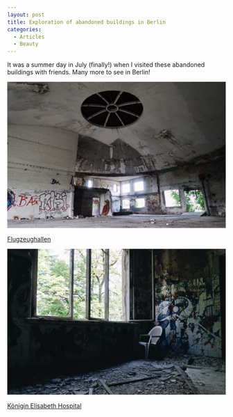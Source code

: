 ```yaml
---
layout: post
title: Exploration of abandoned buildings in Berlin
categories:
  - Articles
  - Beauty
---
```


It was a summer day in July (finally!) when I visited these abandoned buildings with friends. Many more to see in Berlin!

![The abandoned Fliegerstation Berlin-Friedrichsfelde](/images/2020-07-26-fliegerstation-berlin-friedrichsfelde-2x.JPG)

[Flugzeughallen](https://abandonedberlin.com/flugzeughallen/)

![The abandoned Königin Elisabeth Hospital](/images/2020-07-26-konigin-elisabeth-hospital-2x.JPG)

[Königin Elisabeth Hospital](https://abandonedberlin.com/koenigin-elisabeth-hospital/)
